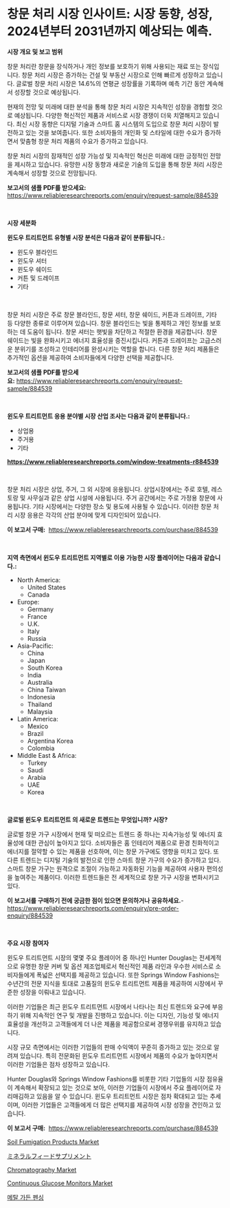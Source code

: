 <p><h1>창문 처리 시장 인사이트: 시장 동향, 성장, 2024년부터 2031년까지 예상되는 예측.</h1></p><p><strong>시장 개요 및 보고 범위</strong></p>
<p><p>창문 처리란 창문을 장식하거나 개인 정보를 보호하기 위해 사용되는 재료 또는 장식입니다. 창문 처리 시장은 증가하는 건설 및 부동산 시장으로 인해 빠르게 성장하고 있습니다. 글로벌 창문 처리 시장은 14.6%의 연평균 성장률을 기록하며 예측 기간 동안 계속해서 성장할 것으로 예상됩니다.</p><p>현재의 전망 및 미래에 대한 분석을 통해 창문 처리 시장은 지속적인 성장을 경험할 것으로 예상됩니다. 다양한 혁신적인 제품과 서비스로 시장 경쟁이 더욱 치열해지고 있습니다. 최신 시장 동향은 디지털 기술과 스마트 홈 시스템의 도입으로 창문 처리 시장이 발전하고 있는 것을 보여줍니다. 또한 소비자들의 개인화 및 스타일에 대한 수요가 증가하면서 맞춤형 창문 처리 제품의 수요가 증가하고 있습니다.</p><p>창문 처리 시장의 잠재적인 성장 가능성 및 지속적인 혁신은 미래에 대한 긍정적인 전망을 제시하고 있습니다. 유망한 시장 동향과 새로운 기술의 도입을 통해 창문 처리 시장은 계속해서 성장할 것으로 전망됩니다.</p></p>
<p><strong>보고서의 샘플 PDF를 받으세요:</strong> <a href="https://www.reliableresearchreports.com/enquiry/request-sample/884539">https://www.reliableresearchreports.com/enquiry/request-sample/884539</a></p>
<p>&nbsp;</p>
<p><strong>시장 세분화</strong></p>
<p><strong>윈도우 트리트먼트 유형별 시장 분석은 다음과 같이 분류됩니다.:</strong></p>
<p><ul><li>윈도우 블라인드</li><li>윈도우 셔터</li><li>윈도우 쉐이드</li><li>커튼 및 드레이프</li><li>기타</li></ul></p>
<p>&nbsp;</p>
<p><p>창문 처리 시장은 주로 창문 블라인드, 창문 셔터, 창문 쉐이드, 커튼과 드레이프, 기타 등 다양한 종류로 이루어져 있습니다. 창문 블라인드는 빛을 통제하고 개인 정보를 보호하는 데 도움이 됩니다. 창문 셔터는 햇빛을 차단하고 적절한 환경을 제공합니다. 창문 쉐이드는 빛을 완화시키고 에너지 효율성을 증진시킵니다. 커튼과 드레이프는 고급스러운 분위기를 조성하고 인테리어를 완성시키는 역할을 합니다. 다른 창문 처리 제품들은 추가적인 옵션을 제공하여 소비자들에게 다양한 선택을 제공합니다.</p></p>
<p><strong>보고서의 샘플 PDF를 받으세요:</strong>&nbsp;<a href="https://www.reliableresearchreports.com/enquiry/request-sample/884539">https://www.reliableresearchreports.com/enquiry/request-sample/884539</a></p>
<p>&nbsp;</p>
<p><strong> 윈도우 트리트먼트 응용 분야별 시장 산업 조사는 다음과 같이 분류됩니다.:</strong></p>
<p><ul><li>상업용</li><li>주거용</li><li>기타</li></ul></p>
<p><strong><a href="https://www.reliableresearchreports.com/window-treatments-r884539">https://www.reliableresearchreports.com/window-treatments-r884539</a></strong></p>
<p>&nbsp;</p>
<p><p>창문 처리 시장은 상업, 주거, 그 외 시장에 응용됩니다. 상업시장에서는 주로 호텔, 레스토랑 및 사무실과 같은 상업 시설에 사용됩니다. 주거 공간에서는 주로 가정용 창문에 사용됩니다. 기타 시장에서는 다양한 장소 및 용도에 사용될 수 있습니다. 이러한 창문 처리 시장 응용은 각각의 산업 분야에 맞게 디자인되어 있습니다.</p></p>
<p><strong>이 보고서 구매:</strong>&nbsp; <a href="https://www.reliableresearchreports.com/purchase/884539">https://www.reliableresearchreports.com/purchase/884539</a></p>
<p>&nbsp;</p>
<p><strong>지역 측면에서 윈도우 트리트먼트 지역별로 이용 가능한 시장 플레이어는 다음과 같습니다.:</strong></p>
<p><ul>
    <li>
        North America:
        <ul>
            <li>United States</li>
            <li>Canada</li>
        </ul>
    </li>
    <li>
        Europe:
        <ul>
            <li>Germany</li>
            <li>France</li>
            <li>U.K.</li>
            <li>Italy</li>
            <li>Russia</li>
        </ul>
    </li>
    <li>
        Asia-Pacific:
        <ul>
            <li>China</li>
            <li>Japan</li>
            <li>South Korea</li>
            <li>India</li>
            <li>Australia</li>
            <li>China Taiwan</li>
            <li>Indonesia</li>
            <li>Thailand</li>
            <li>Malaysia</li>
        </ul>
    </li>
    <li>
        Latin America:
        <ul>
            <li>Mexico</li>
            <li>Brazil</li>
            <li>Argentina Korea</li>
            <li>Colombia</li>
        </ul>
    </li>
    <li>
        Middle East & Africa:
        <ul>
            <li>Turkey</li>
            <li>Saudi</li>
            <li>Arabia</li>
            <li>UAE</li>
            <li>Korea</li>
        </ul>
    </li>
    </ul></p>
<p>&nbsp;</p>
<p><strong>글로벌 윈도우 트리트먼트 의 새로운 트렌드는 무엇입니까? 시장?</strong></p>
<p><p>글로벌 창문 가구 시장에서 현재 및 떠오르는 트렌드 중 하나는 지속가능성 및 에너지 효율성에 대한 관심이 높아지고 있다. 소비자들은 홈 인테리어 제품으로 환경 친화적이고 에너지를 절약할 수 있는 제품을 선호하며, 이는 창문 가구에도 영향을 미치고 있다. 또 다른 트렌드는 디지털 기술의 발전으로 인한 스마트 창문 가구의 수요가 증가하고 있다. 스마트 창문 가구는 원격으로 조절이 가능하고 자동화된 기능을 제공하여 사용자 편의성을 높여주는 제품이다. 이러한 트렌드들은 전 세계적으로 창문 가구 시장을 변화시키고 있다.</p></p>
<p><strong>이 보고서를 구매하기 전에 궁금한 점이 있으면 문의하거나 공유하세요.</strong>- <a href="https://www.reliableresearchreports.com/enquiry/pre-order-enquiry/884539">https://www.reliableresearchreports.com/enquiry/pre-order-enquiry/884539</a></p>
<p>&nbsp;</p>
<p><strong>주요 시장 참여자</strong></p>
<p><p>윈도우 트리트먼트 시장의 몇몇 주요 플레이어 중 하나인 Hunter Douglas는 전세계적으로 유명한 창문 커버 및 옵션 제조업체로서 혁신적인 제품 라인과 우수한 서비스로 소비자들에게 폭넓은 선택지를 제공하고 있습니다. 또한 Springs Window Fashions는 수년간의 전문 지식을 토대로 고품질의 윈도우 트리트먼트 제품을 제공하여 시장에서 꾸준한 성장을 이뤄내고 있습니다.</p><p>이러한 기업들은 최근 윈도우 트리트먼트 시장에서 나타나는 최신 트렌드와 요구에 부응하기 위해 지속적인 연구 및 개발을 진행하고 있습니다. 이는 디자인, 기능성 및 에너지 효율성을 개선하고 고객들에게 더 나은 제품을 제공함으로써 경쟁우위를 유지하고 있습니다.</p><p>시장 규모 측면에서는 이러한 기업들의 판매 수익액이 꾸준히 증가하고 있는 것으로 알려져 있습니다. 특히 전문화된 윈도우 트리트먼트 시장에서 제품의 수요가 높아지면서 이러한 기업들은 점차 성장하고 있습니다.</p><p>Hunter Douglas와 Springs Window Fashions를 비롯한 기타 기업들의 시장 점유율이 계속해서 확장되고 있는 것으로 보아, 이러한 기업들이 시장에서 주요 플레이어로 자리매김하고 있음을 알 수 있습니다. 윈도우 트리트먼트 시장은 점차 확대되고 있는 추세이며, 이러한 기업들은 고객들에게 더 많은 선택지를 제공하여 시장 성장을 견인하고 있습니다.</p></p>
<p><strong>이 보고서 구매:</strong>&nbsp;&nbsp;<a href="https://www.reliableresearchreports.com/purchase/884539">https://www.reliableresearchreports.com/purchase/884539</a></p>
<p><p><a href="https://www.linkedin.com/pulse/soil-fumigation-products-market-size-reflecting-forecast-till-ae2ae?trackingId=4w3EYuyeaCDyxAYo6GRU5g%3D%3D">Soil Fumigation Products Market</a></p><p><a href="https://medium.com/@madelynhowe2023/%E3%83%9F%E3%83%8D%E3%83%A9%E3%83%AB%E9%A3%BC%E6%96%99%E8%A3%9C%E5%8A%A9%E9%A3%9F%E5%93%81%E5%B8%82%E5%A0%B4%E3%81%AF-%E3%82%B7%E3%82%A7%E3%82%A2-%E3%82%B5%E3%82%A4%E3%82%BA-2031%E5%B9%B4%E3%81%BE%E3%81%A7%E3%81%AE%E4%BA%88%E6%B8%AC%E3%81%BE%E3%81%A7%E3%82%92%E9%87%8D%E7%82%B9%E3%81%AB%E7%BD%AE%E3%81%84%E3%81%A6%E3%81%84%E3%81%BE%E3%81%99-1e9b50525b94">ミネラルフィードサプリメント</a></p><p><a href="https://glittery-fuchsia-86a.notion.site/Chromatography-Market-Share-Evolution-and-Market-Growth-Trends-2024-2031-16ac2482ce224bdca00e57f7180084f9">Chromatography Market</a></p><p><a href="https://www.linkedin.com/pulse/continuous-glucose-monitors-market-trends-forecast-0jpye?trackingId=gMZU2B6UHz8TaXJQGo1xrQ%3D%3D">Continuous Glucose Monitors Market</a></p><p><a href="https://github.com/FelipeGrrady654556/Market-Research-Report-List-1/blob/main/252637527606.md">메탈 가든 펜싱</a></p></p>